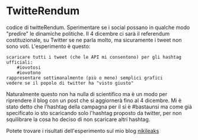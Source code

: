 # TwitteRendum
codice di twitteRendum. Sperimentare se i social possano in qualche modo "predire" le dinamiche politiche.
Il 4 dicembre ci sarà il referendum costituzionale, su Twitter se ne parla molto, ma sicuramente i tweet non sono voti.
L'esperimento è questo:

    scaricare tutti i tweet (che le API mi consentono) per gli hashtag ufficiali:
        #iovotosi
        #iovotono
    rappresentare settimanalmente (più o meno) semplici grafici
    vedere se il popolo di twitter ha "visto giusto"

Naturalmente questo non ha nulla di scientifico ma è un modo per riprendere il blog con un post che si aggiornerà fino al 4 dicembre.
Mi è stato detto che l'hashtag della campagna per il si è #bastaunsi ma come già specificato io sto scaricando solo l'hashtag proposto da twitter, per non squilibrare la cosa ho deciso di non scaricare altri hashtag.

Potete trovare i risultati dell'esperimento sul mio blog [nikileaks](http://nicoprocopio.blogspot.com/2016/11/twitterendum-intro.html)
